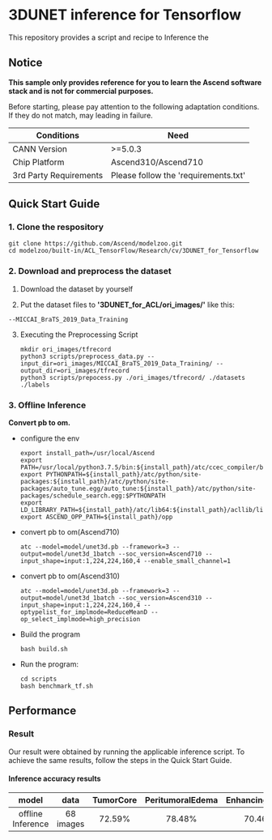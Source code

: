 # 3DUNET inference for Tensorflow

This repository provides a script and recipe to Inference the

## Notice
**This sample only provides reference for you to learn the Ascend software stack and is not for commercial purposes.**

Before starting, please pay attention to the following adaptation conditions. If they do not match, may leading in failure.

| Conditions | Need |
| --- | --- |
| CANN Version | >=5.0.3 |
| Chip Platform| Ascend310/Ascend710 |
| 3rd Party Requirements| Please follow the 'requirements.txt' |

## Quick Start Guide

### 1. Clone the respository

```shell
git clone https://github.com/Ascend/modelzoo.git
cd modelzoo/built-in/ACL_TensorFlow/Research/cv/3DUNET_for_Tensorflow
```

### 2. Download and preprocess the dataset

1. Download the dataset by yourself

2. Put the dataset files to **'3DUNET_for_ACL/ori_images/'** like this:
```
--MICCAI_BraTS_2019_Data_Training

```

3. Executing the Preprocessing Script
   ```
   mkdir ori_images/tfrecord
   python3 scripts/preprocess_data.py --input_dir=ori_images/MICCAI_BraTS_2019_Data_Training/ --output_dir=ori_images/tfrecord
   python3 scripts/prepocess.py ./ori_images/tfrecord/ ./datasets ./labels
   ```
 
### 3. Offline Inference

**Convert pb to om.**

- configure the env

  ```
  export install_path=/usr/local/Ascend
  export PATH=/usr/local/python3.7.5/bin:${install_path}/atc/ccec_compiler/bin:${install_path}/atc/bin:$PATH
  export PYTHONPATH=${install_path}/atc/python/site-packages:${install_path}/atc/python/site-packages/auto_tune.egg/auto_tune:${install_path}/atc/python/site-packages/schedule_search.egg:$PYTHONPATH
  export LD_LIBRARY_PATH=${install_path}/atc/lib64:${install_path}/acllib/lib64:$LD_LIBRARY_PATH
  export ASCEND_OPP_PATH=${install_path}/opp
  ```

- convert pb to om(Ascend710)  
  ```
  atc --model=model/unet3d.pb --framework=3 --output=model/unet3d_1batch --soc_version=Ascend710 --input_shape=input:1,224,224,160,4 --enable_small_channel=1
  ```

- convert pb to om(Ascend310)
  ```
  atc --model=model/unet3d.pb --framework=3 --output=model/unet3d_1batch --soc_version=Ascend310 --input_shape=input:1,224,224,160,4 --optypelist_for_implmode=ReduceMeanD --op_select_implmode=high_precision
  ```

- Build the program

  ```
  bash build.sh
  ```

- Run the program:

  ```
  cd scripts
  bash benchmark_tf.sh
  ```
  
## Performance

### Result

Our result were obtained by running the applicable inference script. To achieve the same results, follow the steps in the Quick Start Guide.

#### Inference accuracy results

|       model       | **data**   |       TumorCore     | PeritumoralEdema | EnhancingTumor | MeanDice | WholeTumor |   
| :---------------: | :-------:  | :-----------------: |  :-------------: | :------------: |:--------:|:----------:|
| offline Inference |  68 images |        72.59%       |      78.48%      |     70.46%     |  73.84%  |   90.74%   |

